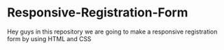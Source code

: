 # Responsive-Registration-Form
Hey guys in this repository we are going to make a responsive registration form by using HTML and CSS
